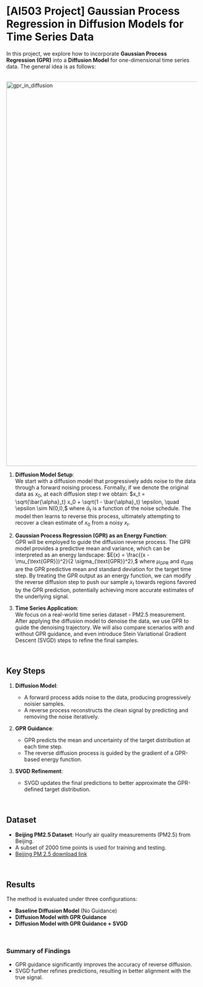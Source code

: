 # [AI503 Project] Gaussian Process Regression in Diffusion Models for Time Series Data

In this project, we explore how to incorporate **Gaussian Process Regression (GPR)** into a **Diffusion Model** for one-dimensional time series data. The general idea is as follows:


<br/>
<img width="1017" alt="gpr_in_diffusion" src="https://github.com/user-attachments/assets/b571c0b2-a7a3-49f7-8ae8-6611b38aea76" />

1. **Diffusion Model Setup**:  
   We start with a diffusion model that progressively adds noise to the data through a forward noising process. Formally, if we denote the original data as $x_0$, at each diffusion step $t$ we obtain:
   $x_t = \sqrt{\bar{\alpha}_t} x_0 + \sqrt{1 - \bar{\alpha}_t} \epsilon, \quad \epsilon \sim N(0,I),$
   where $\bar{\alpha}_t$ is a function of the noise schedule. The model then learns to reverse this process, ultimately attempting to recover a clean estimate of $x_0$ from a noisy $x_t$.

2. **Gaussian Process Regression (GPR) as an Energy Function**:  
   GPR will be employed to guide the diffusion reverse process. The GPR model provides a predictive mean and variance, which can be interpreted as an energy landscape:
   $E(x) = \frac{(x - \mu_{\text{GPR}})^2}{2 \sigma_{\text{GPR}}^2},$
   where $\mu_{\text{GPR}}$ and $\sigma_{\text{GPR}}$ are the GPR predictive mean and standard deviation for the target time step. By treating the GPR output as an energy function, we can modify the reverse diffusion step to push our sample $x_t$ towards regions favored by the GPR prediction, potentially achieving more accurate estimates of the underlying signal.

3. **Time Series Application**:  
   We focus on a real-world time series dataset - PM2.5 measurement. After applying the diffusion model to denoise the data, we use GPR to guide the denoising trajectory. We will also compare scenarios with and without GPR guidance, and even introduce Stein Variational Gradient Descent (SVGD) steps to refine the final samples.


<br/>

## Key Steps

1. **Diffusion Model**:
   - A forward process adds noise to the data, producing progressively noisier samples.
   - A reverse process reconstructs the clean signal by predicting and removing the noise iteratively.

2. **GPR Guidance**:
   - GPR predicts the mean and uncertainty of the target distribution at each time step.
   - The reverse diffusion process is guided by the gradient of a GPR-based energy function.

3. **SVGD Refinement**:
   - SVGD updates the final predictions to better approximate the GPR-defined target distribution.

<br/>

## Dataset

- **Beijing PM2.5 Dataset**: Hourly air quality measurements (PM2.5) from Beijing.
- A subset of 2000 time points is used for training and testing.
- [Beijing PM 2.5 download link](https://archive.ics.uci.edu/dataset/381/beijing+pm2+5+data)

<br/>

## Results

The method is evaluated under three configurations:
- **Baseline Diffusion Model** (No Guidance)
- **Diffusion Model with GPR Guidance**
- **Diffusion Model with GPR Guidance + SVGD**

<br/>

### Summary of Findings
- GPR guidance significantly improves the accuracy of reverse diffusion.
- SVGD further refines predictions, resulting in better alignment with the true signal.
